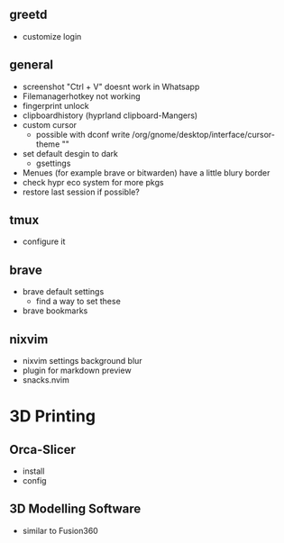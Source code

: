 ## greetd
- customize login

## general 
- screenshot "Ctrl + V" doesnt work in Whatsapp
- Filemanagerhotkey not working
- fingerprint unlock
- clipboardhistory (hyprland clipboard-Mangers)
- custom cursor
  - possible with dconf write /org/gnome/desktop/interface/cursor-theme ""
- set default desgin to dark
  - gsettings
- Menues (for example brave or bitwarden) have a little blury border
- check hypr eco system for more pkgs
- restore last session if possible?

## tmux
- configure it

## brave
- brave default settings
  - find a way to set these
- brave bookmarks

## nixvim
- nixvim settings background blur
- plugin for markdown preview
- snacks.nvim

# 3D Printing

## Orca-Slicer
- install
- config

## 3D Modelling Software
- similar to Fusion360
